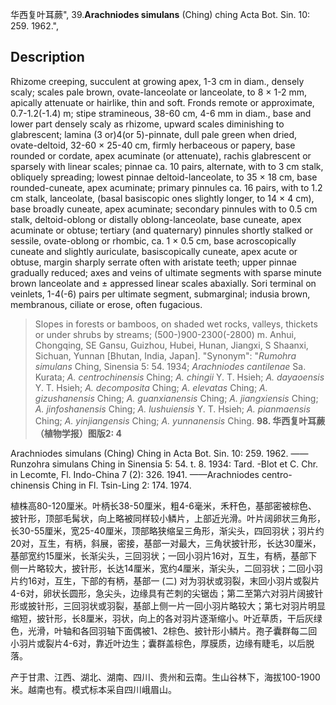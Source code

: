 华西复叶耳蕨",
39.**Arachniodes simulans** (Ching) ching Acta Bot. Sin. 10: 259. 1962.",

## Description
Rhizome creeping, succulent at growing apex, 1-3 cm in diam., densely scaly; scales pale brown, ovate-lanceolate or lanceolate, to 8 × 1-2 mm, apically attenuate or hairlike, thin and soft. Fronds remote or approximate, 0.7-1.2(-1.4) m; stipe stramineous, 38-60 cm, 4-6 mm in diam., base and lower part densely scaly as rhizome, upward scales diminishing to glabrescent; lamina (3 or)4(or 5)-pinnate, dull pale green when dried, ovate-deltoid, 32-60 × 25-40 cm, firmly herbaceous or papery, base rounded or cordate, apex acuminate (or attenuate), rachis glabrescent or sparsely with linear scales; pinnae ca. 10 pairs, alternate, with to 3 cm stalk, obliquely spreading; lowest pinnae deltoid-lanceolate, to 35 × 18 cm, base rounded-cuneate, apex acuminate; primary pinnules ca. 16 pairs, with to 1.2 cm stalk, lanceolate, (basal basiscopic ones slightly longer, to 14 × 4 cm), base broadly cuneate, apex acuminate; secondary pinnules with to 0.5 cm stalk, deltoid-oblong or distally oblong-lanceolate, base cuneate, apex acuminate or obtuse; tertiary (and quaternary) pinnules shortly stalked or sessile, ovate-oblong or rhombic, ca. 1 × 0.5 cm, base acroscopically cuneate and slightly auriculate, basiscopically cuneate, apex acute or obtuse, margin sharply serrate often with aristate teeth; upper pinnae gradually reduced; axes and veins of ultimate segments with sparse minute brown lanceolate and ± appressed linear scales abaxially. Sori terminal on veinlets, 1-4(-6) pairs per ultimate segment, submarginal; indusia brown, membranous, ciliate or erose, often fugacious.

> Slopes in forests or bamboos, on shaded wet rocks, valleys, thickets or under shrubs by streams; (500-)900-2300(-2800) m. Anhui, Chongqing, SE Gansu, Guizhou, Hubei, Hunan, Jiangxi, S Shaanxi, Sichuan, Yunnan [Bhutan, India, Japan].
  "Synonym": "*Rumohra simulans* Ching, Sinensia 5: 54. 1934; *Arachniodes cantilenae* Sa. Kurata; *A. centrochinensis* Ching; *A.* *chingii* Y. T. Hsieh; *A. dayaoensis* Y. T. Hsieh; *A. decomposita* Ching; *A. elevatas* Ching; *A. gizushanensis* Ching; *A. guanxianensis* Ching; *A. jiangxiensis* Ching; *A. jinfoshanensis* Ching; *A. lushuiensis* Y. T. Hsieh; *A. pianmaensis* Ching; *A. yinjiangensis* Ching; *A. yunnanensis* Ching.
**98. 华西复叶耳蕨 （植物学报）图版2: 4**

Arachniodes simulans (Ching) Ching in Acta Bot. Sin. 10: 259. 1962. ——Runzohra simulans Ching in Sinensia 5: 54. t. 8. 1934: Tard. -Blot et C. Chr. in Lecomte, Fl. Indo-China 7 (2): 326. 1941. ——Arachniodes centro-chinensis Ching in Fl. Tsin-Ling 2: 174. 1974.

植株高80-120厘米。叶柄长38-50厘米，粗4-6毫米，禾秆色，基部密被棕色、披针形，顶部毛髯状，向上略被同样较小鳞片，上部近光滑。叶片阔卵状三角形，长30-55厘米，宽25-40厘米，顶部略狭缩呈三角形，渐尖头，四回羽状；羽片约20对，互生，有柄，斜展，密接，基部一对最大，三角状披针形，长达30厘米，基部宽约15厘米，长渐尖头，三回羽状；一回小羽片16对，互生，有柄，基部下侧一片略较大，披针形，长达14厘米，宽约4厘米，渐尖头，二回羽状；二回小羽片约16对，互生，下部的有柄，基部一 (二) 对为羽状或羽裂，末回小羽片或裂片4-6对，卵状长圆形，急尖头，边缘具有芒刺的尖锯齿；第二至第六对羽片阔披针形或披针形，三回羽状或羽裂，基部上侧一片一回小羽片略较大；第七对羽片明显缩短，披针形，长8厘米，羽状，向上的各对羽片逐渐缩小。叶近草质，干后灰绿色，光滑，叶轴和各回羽轴下面偶被1、2棕色、披针形小鳞片。孢子囊群每二回小羽片或裂片4-6对，靠近叶边生；囊群盖棕色，厚膜质，边缘有睫毛，以后脱落。

产于甘肃、江西、湖北、湖南、四川、贵州和云南。生山谷林下，海拔100-1900米。越南也有。模式标本采自四川峨眉山。
